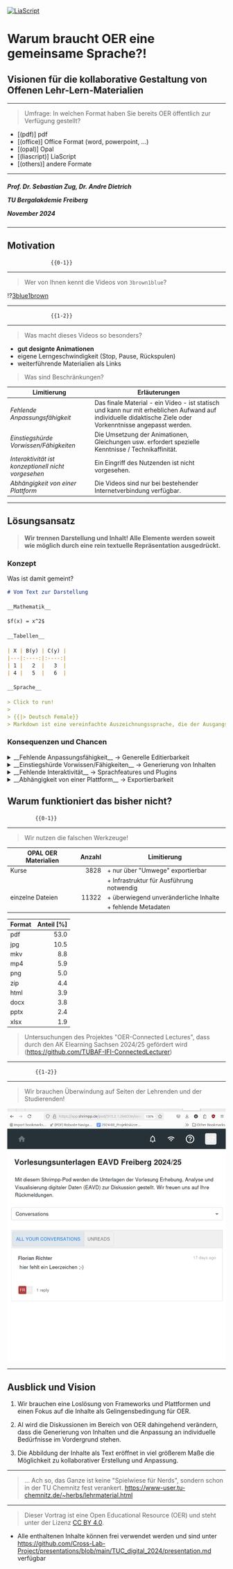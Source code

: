 <!--
author:   Sebastian Zug; André Dietrich

email:    sebastian.zug@informatik.tu-freiberg.de

version:  0.1.1

language: de

narrator: Deutsch Female

icon:     https://media.aubi-plus.com/institution/thumbnail/3f3de48-technische-universitaet-bergakademie-freiberg-logo.jpg

link:     style.css

import:   https://raw.githubusercontent.com/liaTemplates/TextAnalysis/main/README.md
          https://raw.githubusercontent.com/LiaScript/CodeRunner/master/README.md
          https://raw.githubusercontent.com/LiaTemplates/LiveEdit-Embeddings/refs/tags/0.0.1/README.md

@runManimAnimation
```text   -manim.cfg
[CLI]
background_color = BLACK
media_dir = .
video_dir = .
images_dir = .
#verbosity = ERROR
#quiet = True
#progress_bar = none 
```
@LIA.eval(`["main.py","manim.cfg"]`, `none`, `manim render --format=webm main.py MyScene -o animation`)
@end

-->

[![LiaScript](https://raw.githubusercontent.com/LiaScript/LiaScript/master/badges/course.svg)](https://liascript.github.io/course/?https://raw.githubusercontent.com/Cross-Lab-Project/presentations/refs/heads/main/TUC_digital_2024/presentation.md)

# Warum braucht OER eine gemeinsame Sprache?!

<h2>Visionen für die kollaborative Gestaltung von Offenen Lehr-Lern-Materialien</h2>

---------------------

> Umfrage: In welchen Format haben Sie bereits OER öffentlich zur Verfügung gestellt?

- [(pdf)] pdf
- [(office)] Office Format (word, powerpoint, ...)
- [(opal)] Opal
- [(liascript)] LiaScript
- [(others)] andere Formate

----------------------

<h5>
<p>Prof. Dr. Sebastian Zug, Dr. Andre Dietrich</p>
<p>TU Bergalakdemie Freiberg</p>
<p>November 2024</p>
</h5>

<div>

---

</div>

## Motivation

                  {{0-1}}
******************************************

> Wer von Ihnen kennt die Videos von `3brown1blue`? 

!?[3blue1brown](https://www.youtube.com/watch?v=r6sGWTCMz2k&t=719s "Video aus der Reihe zu Differentialgleichungen mit 17 Millionen Views")

******************************************

                  {{1-2}}
******************************************

> Was macht dieses Videos so besonders?

- __gut designte Animationen__
- eigene Lerngeschwindigkeit (Stop, Pause, Rückspulen)
- weiterführende Materialien als Links

> Was sind Beschränkungen?

| Limitierung                                         | Erläuterungen                                                                                                                                               |
| --------------------------------------------------- | ----------------------------------------------------------------------------------------------------------------------------------------------------------- |
| _Fehlende Anpassungsfähigkeit_                      | Das finale Material - ein Video - ist statisch und kann nur mit erheblichen Aufwand auf individuelle didaktische Ziele oder Vorkenntnisse angepasst werden. |
| _Einstiegshürde Vorwissen/Fähigkeiten_              | Die Umsetzung der Animationen, Gleichungen usw. erfordert spezielle Kenntnisse / Technikaffinität.                                                          |
| _Interaktivität ist konzeptionell nicht vorgesehen_ | Ein Eingriff des Nutzenden ist nicht vorgesehen.                                                                                                            |
| _Abhängigkeit von einer Plattform_                  | Die Videos sind nur bei bestehender Internetverbindung verfügbar.                                                                                           |

******************************************

## Lösungsansatz

> __Wir trennen Darstellung und Inhalt! Alle Elemente werden soweit wie möglich durch eine rein textuelle Repräsentation ausgedrückt.__

### Konzept

Was ist damit gemeint?

```markdown @embed.style(height: 550px; min-width: 100%; border: 1px black solid)
# Vom Text zur Darstellung

__Mathematik__

$f(x) = x^2$

__Tabellen__

| X | B(y) | C(y) |
|---|:----:|:----:|
| 1 |   2  |   3  |
| 4 |   5  |   6  |

__Sprache__

> Click to run!
>
> {{|> Deutsch Female}}
> Markdown ist eine vereinfachte Auszeichnungssprache, die der Ausgangspunkt unserer Entwicklung von LiaScript war.
```

### Konsequenzen und Chancen

<details>

<summary>__Fehlende Anpassungsfähigkeit__ -> Generelle Editierbarkeit </summary>

Die textuellen Repräsenation eröffnet die Möglichkeit, dass
+ jeder Nutzende Materialien anpassen kann und
+ eine Versionierung der Materialien mit etablierten Tools realisiert werden.

!?[Einbettung Studierender bei der Bearbeitung von Materialien](https://github.com/TUBAF-IfI-LiaScript/.github/assets/10922356/00a24602-dc63-4b9a-894b-80967b914513)

</details>

<details>

<summary>__Einstiegshürde Vorwissen/Fähigkeiten__ -> Generierung von Inhalten </summary>

Die textuelle Repräsentation erlaubt den extensiven Einsatz von KIs für die Textgenerierung.

``` text
Generiere mir eine Animation, die die Multiplikation von
zwei Matrizen mit manim im Stil von 3blue1brown zeigt.
```

```python -manim.py
from manim import *

class MyScene(Scene):
    def construct(self):
        # Define the matrices
        matrix_A = MathTex(r"\begin{bmatrix} 1 & 2 \\ 3 & 4 \end{bmatrix}", color=BLUE)
        matrix_B = MathTex(r"\begin{bmatrix} 5 & 6 \\ 7 & 8 \end{bmatrix}", color=GREEN)
        matrix_C = MathTex(r"\begin{bmatrix} 19 & 22 \\ 43 & 50 \end{bmatrix}", color=YELLOW)

        # Position the matrices on the screen
        matrix_A.move_to(LEFT * 3)
        matrix_B.move_to(ORIGIN)
        equals_sign = MathTex("=").next_to(matrix_B, RIGHT)
        matrix_C.next_to(equals_sign, RIGHT)

        # Display matrices and equals sign
        self.play(Write(matrix_A), Write(matrix_B))
        self.play(Write(equals_sign), Write(matrix_C))

        # Highlight the first row and first column
        row_rect = SurroundingRectangle(matrix_A[0][2:4], color=BLUE, buff=0.1)
        col_rect = SurroundingRectangle(matrix_B[0][0:2], color=GREEN, buff=0.1)
        self.play(Create(row_rect), Create(col_rect))

        # Compute the first element of the result (19)
        dot_prod_1 = MathTex("1 \\cdot 5 + 2 \\cdot 7 = 19")
        dot_prod_1.next_to(matrix_A, UP)
        self.play(Write(dot_prod_1))
        self.play(Transform(dot_prod_1, matrix_C[0][2:4].copy()))
        self.play(FadeOut(dot_prod_1))

        # Final pause to view the result
        self.wait(2)
```
@runManimAnimation

</details>

<details>

<summary> __Fehlende Interaktivität__ -> Sprachfeatures und Plugins </summary>

Die Sprachkonzepte von LiaScript und die Einbettung von Plugins ermöglichen die Integration von interaktiven Elementen.

```markdown @embed.style(height: 550px; min-width: 100%; border: 1px black solid)
# Quiz

Wann wurde die TU Chemnitz gegründet?

- [( )] 1886
- [(X)] 1986
- [( )] 1996
```

</details>

<details>

<summary>__Abhängigkeit von einer Plattform__ -> Exportierbarkeit </summary>

Durch die Trennung von Inhalt und Ausführung können die Kurse in LMS, Progressive Web Apps oder als PDF exportiert werden.

!?[LiaScript auf Nokia-Basis](https://www.youtube.com/watch?v=U_UW69w0uHE)

</details>

## Warum funktioniert das bisher nicht?

             {{0-1}}
******************************************

> Wir nutzen die falschen Werkzeuge!

<!-- data-type="none"-->
| OPAL OER Materialien | Anzahl | Limitierung                              |
| -------------------- | -----: | ---------------------------------------- |
| Kurse                |   3828 | + nur über "Umwege" exportierbar         |
|                      |        | + Infrastruktur für Ausführung notwendig |
| einzelne Dateien     |  11322 | + überwiegend unveränderliche Inhalte    |
|                      |        | + fehlende Metadaten                     |

<!-- data-type="barchart" data-show="true" data-xlabel="Dateitypen"
     data-ylabel="Anteil in Prozent" data-title="Dominierend Dateitypen im OPAL OER Datenbestand" -->
| Format | Anteil [%]  |
| ------ | ---------: |
| pdf    |       53.0 |
| jpg    |       10.5 |
| mkv    |        8.8 |
| mp4    |        5.9 |
| png    |        5.0 |
| zip    |        4.4 | 
| html   |        3.9 |
| docx   |        3.8 |
| pptx   |        2.4 |
| xlsx   |        1.9 |

> Untersuchungen des Projektes "OER-Connected Lectures", dass durch den AK Elearning Sachsen 2024/25 gefördert wird (https://github.com/TUBAF-IFI-ConnectedLecturer)

******************************************

             {{1-2}}
******************************************

> Wir brauchen Überwindung auf Seiten der Lehrenden und der Studierenden!

![Screenshot Shrimpp](SceenshotShrimpp.png "Screenshot der [Shrimpp-Plattform](https://www.shrimpp.de/) (Uni Leipzig) zum kooperativen Editieren von pdf-Dateien")

******************************************

## Ausblick und Vision

1. Wir brauchen eine Loslösung von Frameworks und Plattformen und einen Fokus auf die Inhalte als Gelingensbedingung für OER.

2. AI wird die Diskussionen im Bereich von OER dahingehend verändern, dass die Generierung von Inhalten und die Anpassung an individuelle Bedürfnisse im Vordergrund stehen.

3. Die Abbildung der Inhalte als Text eröffnet in viel größerem Maße die Möglichkeit zu kollaborativer Erstellung und Anpassung.

--------------------

> ... Ach so, das Ganze ist keine "Spielwiese für Nerds", sondern schon in der TU Chemnitz fest verankert. https://www-user.tu-chemnitz.de/~herbs/lehrmaterial.html

--------------------------------

> Dieser Vortrag ist eine Open Educational Resource (OER) und steht unter der Lizenz [CC BY 4.0](https://creativecommons.org/licenses/by/4.0/deed.de).

+ Alle enthaltenen Inhalte können frei verwendet werden und sind unter https://github.com/Cross-Lab-Project/presentations/blob/main/TUC_digital_2024/presentation.md verfügbar